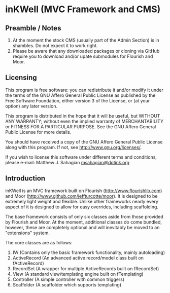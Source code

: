 # inKWell (MVC Framework and CMS)

## Preamble / Notes

1. At the moment the stock CMS (usually part of the Admin Section) is in
shambles.  Do not expect it to work right.
2. Please be aware that any downloaded packages or cloning via GitHub require
you to download and/or upate submodules for Flourish and Moor.


## Licensing

This program is free software: you can redistribute it and/or modify it under
the terms of the GNU Affero General Public License as published by the Free
Software Foundation, either version 3 of the License, or (at your option) any
later version.

This program is distributed in the hope that it will be useful, but WITHOUT ANY
WARRANTY; without even the implied warranty of MERCHANTABILITY or FITNESS FOR A
PARTICULAR PURPOSE.  See the GNU Affero General Public License for more details.

You should have received a copy of the GNU Affero General Public License along
with this program. If not, see <http://www.gnu.org/licenses/>.

If you wish to license this software under different terms and conditions,
please e-mail: Matthew J. Sahagian <msahagian@dotink.org>

## Introduction

inKWell is an MVC framework built on Flourish (http://www.flourishlib.com) and
Moor (http://www.github.com/jeffturcotte/moor).  It is designed to be extremely
light weight and flexible.  Unlike other frameworks nearly every aspect of it
is designed to allow for easy overrides, including scaffolding.

The base framework consists of only six classes aside from those provided by
Flourish and Moor.  At the moment, additional classes do come bundled, however,
these are completely optional and will inevitably be moved to an "extensions"
system.

The core classes are as follows:

1. IW (Contains only the basic framework functionality, mainly autoloading)
2. ActiveRecord (An advanced active record/model class built on fActiveRecord)
3. RecordSet (A wrapper for multiple ActiveRecords built on fRecordSet)
4. View (A standard view/templating engine built on fTemplating)
5. Controller (A simple controller with common triggers)
6. Scaffolder (A scaffolder which supports templating)

